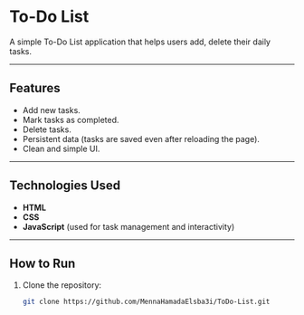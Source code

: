 # To-Do List 

A simple To-Do List application that helps users add, delete their daily tasks.

---

## Features
- Add new tasks.
- Mark tasks as completed.
- Delete tasks.
- Persistent data (tasks are saved even after reloading the page).
- Clean and simple UI.

---

## Technologies Used
- **HTML**  
- **CSS**  
- **JavaScript** (used for task management and interactivity)  

---

## How to Run
1. Clone the repository:
   ```bash
   git clone https://github.com/MennaHamadaElsba3i/ToDo-List.git
